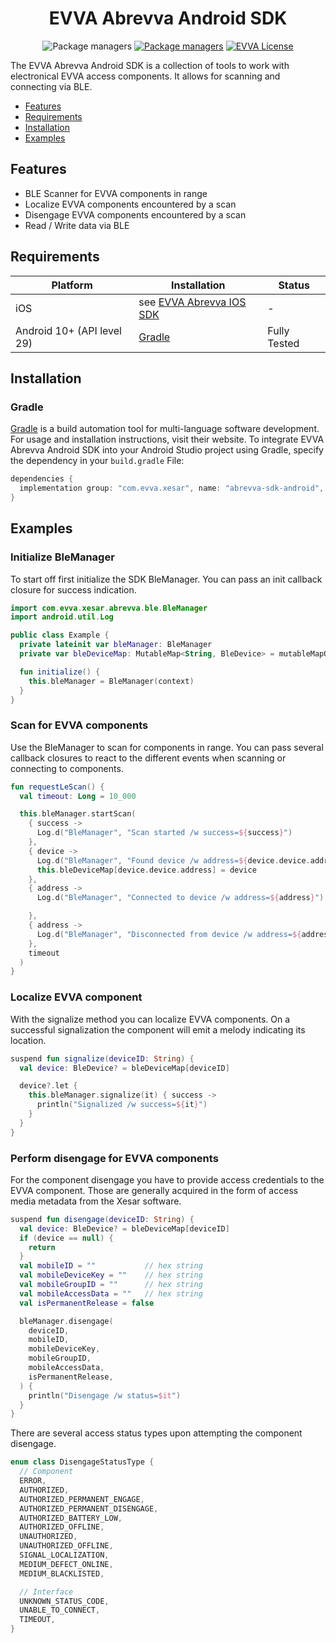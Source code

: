 <p align="center">
  <h1 align="center">EVVA Abrevva Android SDK</h1>
</p>

<p align="center">
  <a><img src="https://img.shields.io/github/v/tag/evva-sfw/abrevva-sdk-android?color=fce500" alt="Package managers"></a>
  <a href="#quick-start"><img src="https://img.shields.io/badge/package-Gradle-fce500?logo=Gradle&logoColor=209BC4" alt="Package managers"></a>
  <a href="LICENSE"><img src="https://img.shields.io/badge/license-EVVA_License-yellow.svg?color=fce500&logo=data:image/svg+xml;base64,PCEtLSBHZW5lcmF0ZWQgYnkgSWNvTW9vbi5pbyAtLT4KPHN2ZyB2ZXJzaW9uPSIxLjEiIHhtbG5zPSJodHRwOi8vd3d3LnczLm9yZy8yMDAwL3N2ZyIgd2lkdGg9IjY0MCIgaGVpZ2h0PSIxMDI0IiB2aWV3Qm94PSIwIDAgNjQwIDEwMjQiPgo8ZyBpZD0iaWNvbW9vbi1pZ25vcmUiPgo8L2c+CjxwYXRoIGZpbGw9IiNmY2U1MDAiIGQ9Ik02MjIuNDIzIDUxMS40NDhsLTMzMS43NDYtNDY0LjU1MmgtMjg4LjE1N2wzMjkuODI1IDQ2NC41NTItMzI5LjgyNSA0NjYuNjY0aDI3NS42MTJ6Ij48L3BhdGg+Cjwvc3ZnPgo=" alt="EVVA License"></a>
</p>

The EVVA Abrevva Android SDK is a collection of tools to work with electronical EVVA access components. It allows for scanning and connecting via BLE.

- [Features](#features)
- [Requirements](#requirements)
- [Installation](#installation)
- [Examples](#examples)

## Features

- BLE Scanner for EVVA components in range
- Localize EVVA components encountered by a scan
- Disengage EVVA components encountered by a scan
- Read / Write data via BLE

## Requirements

| Platform                   | Installation                                                                      | Status       |
| -------------------------- | --------------------------------------------------------------------------------- | ------------ |
| iOS                        | see [EVVA Abrevva IOS SDK](https://github.com/evva-sfw/abrevva-sdk-ios-pod-specs) | -            |
| Android 10+ (API level 29) | [Gradle](#Gradle)                                                                 | Fully Tested |

## Installation

### Gradle

[Gradle](https://gradle.org/) is a build automation tool for multi-language software development. For usage and installation instructions, visit their website. To integrate EVVA Abrevva Android SDK into your Android Studio project using Gradle, specify the dependency in your `build.gradle` File:

```gradle
dependencies {
  implementation group: "com.evva.xesar", name: "abrevva-sdk-android", version: "1.0.18"
}
```

## Examples

### Initialize BleManager

To start off first initialize the SDK BleManager. You can pass an init callback closure for success indication.

```kotlin
import com.evva.xesar.abrevva.ble.BleManager
import android.util.Log

public class Example {
  private lateinit var bleManager: BleManager
  private var bleDeviceMap: MutableMap<String, BleDevice> = mutableMapOf()

  fun initialize() {
    this.bleManager = BleManager(context)
  }
}
```

### Scan for EVVA components

Use the BleManager to scan for components in range. You can pass several callback closures to react to the different events when scanning or connecting to components.

```kotlin
fun requestLeScan() {
  val timeout: Long = 10_000

  this.bleManager.startScan(
    { success ->
      Log.d("BleManager", "Scan started /w success=${success}")
    },
    { device ->
      Log.d("BleManager", "Found device /w address=${device.device.address}")
      this.bleDeviceMap[device.device.address] = device
    },
    { address ->
      Log.d("BleManager", "Connected to device /w address=${address}")

    },
    { address ->
      Log.d("BleManager", "Disconnected from device /w address=${address}")
    },
    timeout
  )
}
```

### Localize EVVA component

With the signalize method you can localize EVVA components. On a successful signalization the component will emit a melody indicating its location.

```kotlin
suspend fun signalize(deviceID: String) {
  val device: BleDevice? = bleDeviceMap[deviceID]

  device?.let {
    this.bleManager.signalize(it) { success ->
      println("Signalized /w success=${it}")
    }
  }
}
```

### Perform disengage for EVVA components

For the component disengage you have to provide access credentials to the EVVA component. Those are generally acquired in the form of access media metadata from the Xesar software.

```kotlin
suspend fun disengage(deviceID: String) {
  val device: BleDevice? = bleDeviceMap[deviceID]
  if (device == null) {
    return
  }
  val mobileID = ""           // hex string
  val mobileDeviceKey = ""    // hex string
  val mobileGroupID = ""      // hex string
  val mobileAccessData = ""   // hex string
  val isPermanentRelease = false

  bleManager.disengage(
    deviceID,
    mobileID,
    mobileDeviceKey,
    mobileGroupID,
    mobileAccessData,
    isPermanentRelease,
  ) {
    println("Disengage /w status=$it")
  }
}
```

There are several access status types upon attempting the component disengage.

```kotlin
enum class DisengageStatusType {
  // Component
  ERROR,
  AUTHORIZED,
  AUTHORIZED_PERMANENT_ENGAGE,
  AUTHORIZED_PERMANENT_DISENGAGE,
  AUTHORIZED_BATTERY_LOW,
  AUTHORIZED_OFFLINE,
  UNAUTHORIZED,
  UNAUTHORIZED_OFFLINE,
  SIGNAL_LOCALIZATION,
  MEDIUM_DEFECT_ONLINE,
  MEDIUM_BLACKLISTED,

  // Interface
  UNKNOWN_STATUS_CODE,
  UNABLE_TO_CONNECT,
  TIMEOUT,
}
```
